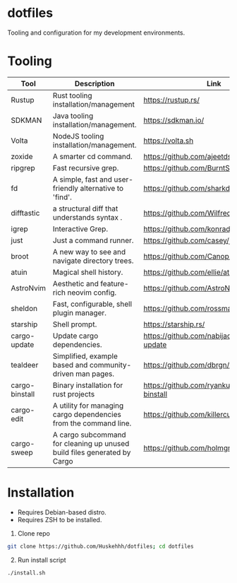 # dotfiles

Tooling and configuration for my development environments.

# Tooling

| Tool      | Description | Link |
| ----------- | ----------- | ----------- | 
| Rustup      | Rust tooling installation/management | https://rustup.rs/ |
| SDKMAN      | Java tooling installation/management. | https://sdkman.io/ |
| Volta       | NodeJS tooling installation/management. | https://volta.sh |
| zoxide       | A smarter cd command. | https://github.com/ajeetdsouza/zoxide |
| ripgrep       | Fast recursive grep. | https://github.com/BurntSushi/ripgrep |
| fd       | A simple, fast and user-friendly alternative to 'find'. | https://github.com/sharkdp/fd |
| difftastic       | a structural diff that understands syntax . | https://github.com/Wilfred/difftastic |
| igrep       | Interactive Grep. | https://github.com/konradsz/igrep |
| just       | Just a command runner. | https://github.com/casey/just |
| broot       | A new way to see and navigate directory trees. | https://github.com/Canop/broot |
| atuin       | Magical shell history. | https://github.com/ellie/atuin |
| AstroNvim       | Aesthetic and feature-rich neovim config. | https://github.com/AstroNvim/AstroNvim |
| sheldon       | Fast, configurable, shell plugin manager. | https://github.com/rossmacarthur/sheldon |
| starship       | Shell prompt. | https://starship.rs/ |
| cargo-update | Update cargo dependencies. | https://github.com/nabijaczleweli/cargo-update
| tealdeer | Simplified, example based and community-driven man pages. | https://github.com/dbrgn/tealdeer
| cargo-binstall | Binary installation for rust projects | https://github.com/ryankurte/cargo-binstall
| cargo-edit | A utility for managing cargo dependencies from the command line.  | https://github.com/killercup/cargo-edit
| cargo-sweep | A cargo subcommand for cleaning up unused build files generated by Cargo   | https://github.com/holmgr/cargo-sweep

# Installation

- Requires Debian-based distro.
- Requires ZSH to be installed.

1. Clone repo

```bash
git clone https://github.com/Huskehhh/dotfiles; cd dotfiles
```

2. Run install script

```bash
./install.sh
```

